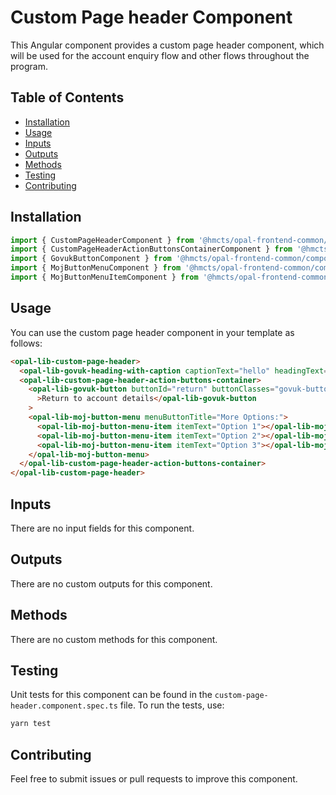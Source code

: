 # Custom Page header Component

This Angular component provides a custom page header component, which will be used for the account enquiry flow and other flows throughout the program.

## Table of Contents

- [Installation](#installation)
- [Usage](#usage)
- [Inputs](#inputs)
- [Outputs](#outputs)
- [Methods](#methods)
- [Testing](#testing)
- [Contributing](#contributing)

## Installation

```typescript
import { CustomPageHeaderComponent } from '@hmcts/opal-frontend-common/components/custom/custom-page-header';
import { CustomPageHeaderActionButtonsContainerComponent } from '@hmcts/opal-frontend-common/components/custom/custom-page-header/custom-page-header-action-buttons-container';
import { GovukButtonComponent } from '@hmcts/opal-frontend-common/components/govuk/govuk-button';
import { MojButtonMenuComponent } from '@hmcts/opal-frontend-common/components/moj/moj-button-menu';
import { MojButtonMenuItemComponent } from '@hmcts/opal-frontend-common/components/moj/moj-button-menu/moj-button-menu-item';
```

## Usage

You can use the custom page header component in your template as follows:

```html
<opal-lib-custom-page-header>
  <opal-lib-govuk-heading-with-caption captionText="hello" headingText="hello"></opal-lib-govuk-heading-with-caption>
  <opal-lib-custom-page-header-action-buttons-container>
    <opal-lib-govuk-button buttonId="return" buttonClasses="govuk-button--secondary"
      >Return to account details</opal-lib-govuk-button
    >
    <opal-lib-moj-button-menu menuButtonTitle="More Options:">
      <opal-lib-moj-button-menu-item itemText="Option 1"></opal-lib-moj-button-menu-item>
      <opal-lib-moj-button-menu-item itemText="Option 2"></opal-lib-moj-button-menu-item>
      <opal-lib-moj-button-menu-item itemText="Option 3"></opal-lib-moj-button-menu-item>
    </opal-lib-moj-button-menu>
  </opal-lib-custom-page-header-action-buttons-container>
</opal-lib-custom-page-header>
```

## Inputs

There are no input fields for this component.

## Outputs

There are no custom outputs for this component.

## Methods

There are no custom methods for this component.

## Testing

Unit tests for this component can be found in the `custom-page-header.component.spec.ts` file. To run the tests, use:

```bash
yarn test
```

## Contributing

Feel free to submit issues or pull requests to improve this component.
